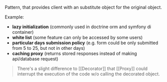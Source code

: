 Pattern, that provides client with an substitute object for the original object.

Example:
- **lazy initialization** (commonly used in doctrine orm and symfony di container)
- **white list** (some feature can only be accessed by some users)
- **particular days submission policy** (e.g. form could be only submitted from 5 to 25, but not in other days)
- **caching proxy** (returns stored responses instead of making api/database request)

> There's a slight difference to [[Decorator]] that [[Proxy]] could interrupt the execution of the code w/o calling the decorated object.